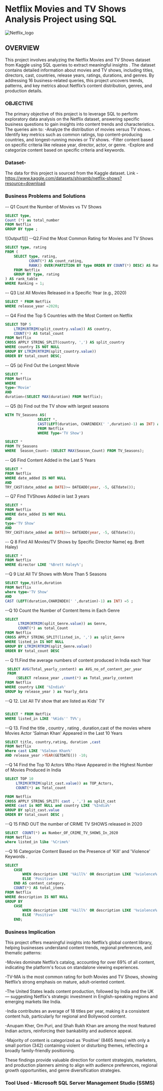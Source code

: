 # Netflix Movies and TV Shows Analysis Project using SQL
![Netflix_logo](https://github.com/Rima-tech/Netflix-_SQL_Data_Analysis_Project/blob/d09ccdfda05b85c29e53545274b5da0a95f1f02c/logo.png)

## OVERVIEW
This project involves analyzing the Netflix Movies and TV Shows dataset from Kaggle using SQL queries to extract meaningful insights . The dataset contains detailed information about movies and TV shows, including titles, directors, cast, countries, release years, ratings, durations, and genres. By addressing 16 business-related queries, this project uncovers trends, patterns, and key metrics about Netflix’s content distribution, genres, and production details.

### OBJECTIVE
The primary objective of this project is to leverage SQL to perform exploratory data analysis on the Netflix dataset, answering specific business questions to gain insights into content trends and characteristics. The queries aim to:
-Analyze the distribution of movies versus TV shows.
-Identify key metrics such as common ratings, top content-producing countries, and longest-running movies or TV shows.
-Filter content based on specific criteria like release year, director, actor, or genre.
-Explore and categorize content based on specific criteria and keywords.

### Dataset-
The data for this project is sourced from the Kaggle dataset.
Link - https://www.kaggle.com/datasets/shivamb/netflix-shows?resource=download

### Business Problems and Solutions

-- Q1  Count the Number of Movies vs TV Shows
```sql
SELECT type,
Count (*) as total_number
FROM Netflix
GROUP BY type ;
```
![Output1][]
--Q2.Find the Most Common Rating for Movies and TV Shows
```sql
SELECT type, rating
FROM (
    SELECT type, rating, 
           COUNT(*) AS count_rating,
           RANK() OVER(PARTITION BY type ORDER BY COUNT(*) DESC) AS Ranking
    FROM Netflix
    GROUP BY type, rating
) AS rank_table
WHERE Ranking = 1;
```
-- Q3 List All Movies Released in a Specific Year (e.g., 2020)
```sql
SELECT * FROM Netflix 
WHERE release_year =2020;
```
-- Q4 Find the Top 5 Countries with the Most Content on Netflix
```sql
SELECT TOP 5 
    LTRIM(RTRIM(split_country.value)) AS country, 
    COUNT(*) AS total_count
FROM Netflix
CROSS APPLY STRING_SPLIT(country, ',') AS split_country
WHERE country IS NOT NULL
GROUP BY LTRIM(RTRIM(split_country.value))
ORDER BY total_count DESC;
```
-- Q5 (a) Find Out  the  Longest Movie
```sql
SELECT * 
FROM Netflix
WHERE 
type='Movie'
AND
duration=(SELECT MAX(duration) FROM Netflix);
```
-- Q5 (b) Find out the TV show with largest seasons
```sql
WITH TV_Seasons AS(
               SELECT *,
               CAST(LEFT(duration, CHARINDEX(' ',duration)-1) as INT) as Season_Count
               FROM Netflix
               WHERE Type='TV Show')

SELECT * 
FROM TV_Seasons
WHERE  Season_Count= (SELECT MAX(Season_Count) FROM TV_Seasons);


```
-- Q6 Find Content Added in the Last 5 Years
```sql
SELECT *
FROM Netflix
WHERE date_added IS NOT NULL
AND
TRY_CAST(date_added as DATE)>= DATEADD(year, -5, GETdate());
```
-- Q7 Find TVShows Added in last 3 years
```sql
SELECT *
FROM Netflix
WHERE date_added IS NOT NULL
AND
type='TV Show'
AND
TRY_CAST(date_added as DATE)>= DATEADD(year, -5, GETdate());
```
-- Q 8 Find All Movies/TV Shows by Specific Director Name( eg. Brett Haley)
```sql
SELECT * 
FROM Netflix
WHERE director LIKE '%Brett Haley%';

```
--Q 9 List All TV Shows with More Than 5 Seasons
```sql
SELECT type,title,duration
FROM Netflix
where type='TV Show'
AND 
CAST (LEFT(duration,CHARINDEX(' ',duration)-1) as INT) =5 ;
```
--Q 10 Count the Number of Content Items in Each Genre
```sql
SELECT 
      LTRIM(RTRIM(split_Genre.value)) as Genre,
      COUNT(*) as total_Count
FROM Netflix
CROSS APPLY STRING_SPLIT(listed_in, ',') as split_Genre
WHERE listed_in IS NOT NULL
GROUP BY LTRIM(RTRIM(split_Genre.value)) 
ORDER BY total_count DESC
```
-- Q 11.Find the average numbers of content produced in India each Year
```sql
 SELECT AVG(Total_yearly_content) as AVG_no_of_content_per_year
 FROM
     (SELECT release_year ,count(*) as Total_yearly_content
FROM Netflix
WHERE country LIKE '%India%'
GROUP by release_year ) as Yearly_data
```
--Q 12. List All TV show that are listed as Kids' TV
```sql

SELECT * FROM Netflix
WHERE listed_in LIKE '%Kids'' TV%';
```
--Q 13. Find the title , country , rating , duration,cast of the movies where Movies Actor 'Salman Khan' Appeared in the Last 10 Years
```sql
SELECT title, country,rating, duration ,cast
FROM Netflix 
Where cast LIKE '%Salman Khan%'
AND release_year >YEAR(GETDATE()) -10;
```
--Q 14 Find the Top 10 Actors Who Have Appeared in the Highest Number of Movies Produced in India
```sql
SELECT TOP 10
     LTRIM(RTRIM(split_cast.value)) as TOP_Actors,
     COUNT(*) as Total_count

FROM Netflix
CROSS APPLY STRING_SPLIT( cast , ',') as split_cast
WHERE cast is NOT NULL and country LIKE '%India%'
GROUP BY split_cast.value
ORDER BY total_count DESC ;
```
--Q 15 FIND OUT the number of CRIME TV SHOWS released in 2020
```sql
SELECT  COUNT(*) as Number_OF_CRIME_TV_SHOWS_In_2020
FROM Netflix
where listed_in like '%Crime%'

```
--Q 16  Categorize Content Based on the Presence of 'Kill' and 'Violence' Keywords .
```sql
SELECT 
    CASE 
        WHEN description LIKE '%kill%' OR description LIKE '%violence%' THEN 'Negative'
        ELSE 'Positive'
    END AS content_category,
    COUNT(*) AS total_items
FROM Netflix
WHERE description IS NOT NULL
GROUP BY 
    CASE 
        WHEN description LIKE '%kill%' OR description LIKE '%violence%' THEN 'Negative'
        ELSE 'Positive'
    END;

```
### Business Implication
This project offers meaningful insights into Netflix’s global content library, helping businesses understand content trends, regional preferences, and thematic patterns:

-Movies dominate Netflix’s catalog, accounting for over 69% of all content, indicating the platform's focus on standalone viewing experiences.

-TV-MA is the most common rating for both Movies and TV Shows, showing Netflix’s strong emphasis on mature, adult-oriented content.

-The United States leads content production, followed by India and the UK — suggesting Netflix's strategic investment in English-speaking regions and emerging markets like India.

-India contributes an average of 18 titles per year, making it a consistent content hub, particularly for regional and Bollywood content.


-Anupam Kher, Om Puri, and Shah Rukh Khan are among the most featured Indian actors, reinforcing their bankability and audience appeal.

-Majority of content is categorized as 'Positive' (8465 items) with only a small portion (342) containing violent or disturbing themes, reflecting a broadly family-friendly positioning.

These findings provide valuable direction for content strategists, marketers, and production planners aiming to align with audience preferences, regional growth opportunities, and genre diversification strategies.


### Tool Used - Microsoft SQL Server Management Studio (SSMS)
